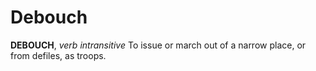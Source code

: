 # Debouch

**DEBOUCH**, _verb intransitive_ To issue or march out of a narrow place, or from defiles, as troops.